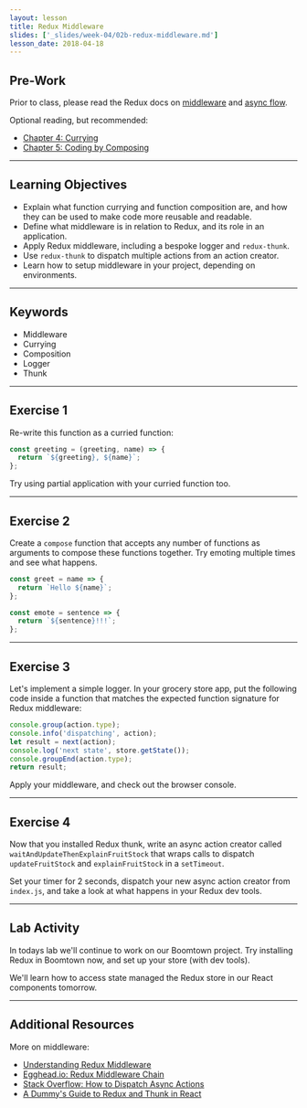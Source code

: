 ```yaml
---
layout: lesson
title: Redux Middleware
slides: ['_slides/week-04/02b-redux-middleware.md']
lesson_date: 2018-04-18
---
```


## Pre-Work

Prior to class, please read the Redux docs on [middleware](http://redux.js.org/docs/advanced/Middleware.html) and [async flow](http://redux.js.org/docs/advanced/AsyncFlow.html).

Optional reading, but recommended:

* [Chapter 4: Currying](https://github.com/MostlyAdequate/mostly-adequate-guide/blob/master/ch4.md)
* [Chapter 5: Coding by Composing](https://github.com/MostlyAdequate/mostly-adequate-guide/blob/master/ch5.md)

---

## Learning Objectives

* Explain what function currying and function composition are, and how they can be used to make code more reusable and readable.
* Define what middleware is in relation to Redux, and its role in an application.
* Apply Redux middleware, including a bespoke logger and `redux-thunk`.
* Use `redux-thunk` to dispatch multiple actions from an action creator.
* Learn how to setup middleware in your project, depending on environments.

---

## Keywords

* Middleware
* Currying
* Composition
* Logger
* Thunk

---

## Exercise 1

Re-write this function as a curried function:

```js
const greeting = (greeting, name) => {
  return `${greeting}, ${name}`;
};
```

Try using partial application with your curried function too.

---

## Exercise 2

Create a `compose` function that accepts any number of functions as arguments to compose these functions together. Try emoting multiple times and see what happens.

```js
const greet = name => {
  return `Hello ${name}`;
};

const emote = sentence => {
  return `${sentence}!!!`;
};
```

---

## Exercise 3

Let's implement a simple logger. In your grocery store app, put the following code inside a function that matches the expected function signature for Redux middleware:

```js
console.group(action.type);
console.info('dispatching', action);
let result = next(action);
console.log('next state', store.getState());
console.groupEnd(action.type);
return result;
```

Apply your middleware, and check out the browser console.

---

## Exercise 4

Now that you installed Redux thunk, write an async action creator called `waitAndUpdateThenExplainFruitStock` that wraps calls to dispatch `updateFruitStock` and `explainFruitStock` in a `setTimeout`.

Set your timer for 2 seconds, dispatch your new async action creator from `index.js`, and take a look at what happens in your Redux dev tools.

---

## Lab Activity

In todays lab we'll continue to work on our Boomtown project. Try installing Redux in Boomtown now, and set up your store (with dev tools).

We'll learn how to access state managed the Redux store in our React components tomorrow.

---

## Additional Resources

More on middleware:

* [Understanding Redux Middleware](https://medium.com/@meagle/understanding-87566abcfb7a)
* [Egghead.io: Redux Middleware Chain](https://egghead.io/lessons/javascript-redux-the-middleware-chain?course=building-react-applications-with-idiomatic-redux)
* [Stack Overflow: How to Dispatch Async Actions](http://stackoverflow.com/questions/35411423/how-to-dispatch-a-redux-action-with-a-timeout/35415559#35415559)
* [A Dummy's Guide to Redux and Thunk in React](https://codepen.io/stowball/post/a-dummy-s-guide-to-redux-and-thunk-in-react)

